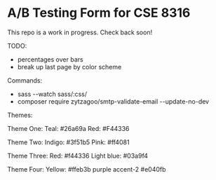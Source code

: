 # A/B Testing Form for CSE 8316

This repo is a work in progress. Check back soon!


TODO:
- percentages over bars
- break up last page by color scheme

Commands:
- sass --watch sass/:css/
- composer require zytzagoo/smtp-validate-email --update-no-dev 

Themes:

Theme One: 
	Teal: #26a69a
	Red: #F44336

Theme Two:
	Indigo: #3f51b5
	Pink: #ff4081

Theme Three:
	Red: #f44336
	Light blue: #03a9f4

Theme Four:
	Yellow: #ffeb3b
	purple accent-2 #e040fb